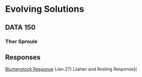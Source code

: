 # Evolving Solutions

## DATA 150

### Thor Sproule

## Responses
[Blumenstock Response](https://github.com/thorsproule/workshop/blob/master/blumenstock.md) (Jan.27)
[Jahan and Rosling Response](
